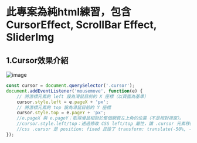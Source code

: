 # 此專案為純html練習，包含 CursorEffect, ScrollBar Effect, SliderImg  

## 1.Cursor效果介紹  

![image](https://github.com/MickyC110181137/Index/blob/main/video/Cursor.gif)

```javascript
const cursor = document.querySelector('.cursor');
document.addEventListener('mousemove', function(e) {
    // 將游標元素的 left 設為滑鼠目前的 X 座標（以頁面為基準）
    cursor.style.left = e.pageX + 'px';
    // 將游標元素的 top 設為滑鼠目前的 Y 座標
    cursor.style.top = e.pageY + 'px';
    //e.pageX 與 e.pageY：取得滑鼠相對於整個網頁左上角的位置（不是相對視窗）。  
    //cursor.style.left/top：透過修改 CSS left/top 屬性，讓 .cursor 元素移動到滑鼠位置。  
    //css .cursor 是 position: fixed 且設了 transform: translate(-50%, -50%)，所以游標會自動以中心點對齊滑鼠。  
});


